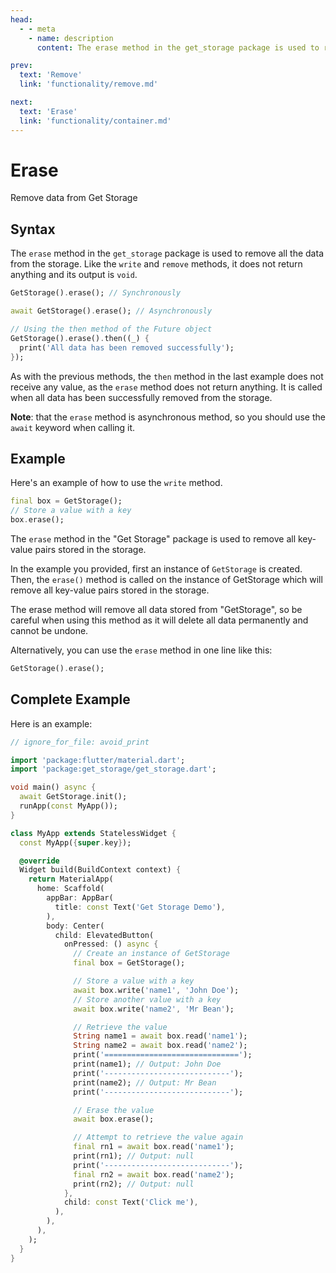 ```yaml
---
head:
  - - meta
    - name: description
      content: The erase method in the get_storage package is used to remove all the data from the storage. Like the write and remove methods, it does not return anything and its output is void.

prev:
  text: 'Remove'
  link: 'functionality/remove.md'

next:
  text: 'Erase'
  link: 'functionality/container.md'
---
```


# Erase

Remove data from Get Storage

## Syntax

The `erase` method in the `get_storage` package is used to remove all the data from the storage. Like the `write` and `remove` methods, it does not return anything and its output is `void`.

```dart
GetStorage().erase(); // Synchronously
```

```dart
await GetStorage().erase(); // Asynchronously
```

```dart
// Using the then method of the Future object
GetStorage().erase().then((_) {
  print('All data has been removed successfully');
});
```

As with the previous methods, the `then` method in the last example does not receive any value, as the `erase` method does not return anything. It is called when all data has been successfully removed from the storage.

**Note**: that the `erase` method is asynchronous method, so you should use the `await` keyword when calling it.

## Example

Here's an example of how to use the `write` method.

```dart
final box = GetStorage();
// Store a value with a key
box.erase();
```

The `erase` method in the "Get Storage" package is used to remove all key-value pairs stored in the storage.

In the example you provided, first an instance of `GetStorage` is created. Then, the `erase()` method is called on the instance of GetStorage which will remove all key-value pairs stored in the storage.

The erase method will remove all data stored from "GetStorage", so be careful when using this method as it will delete all data permanently and cannot be undone.

Alternatively, you can use the `erase` method in one line like this:

```dart
GetStorage().erase();
```

## Complete Example

Here is an example:

```dart
// ignore_for_file: avoid_print

import 'package:flutter/material.dart';
import 'package:get_storage/get_storage.dart';

void main() async {
  await GetStorage.init();
  runApp(const MyApp());
}

class MyApp extends StatelessWidget {
  const MyApp({super.key});

  @override
  Widget build(BuildContext context) {
    return MaterialApp(
      home: Scaffold(
        appBar: AppBar(
          title: const Text('Get Storage Demo'),
        ),
        body: Center(
          child: ElevatedButton(
            onPressed: () async {
              // Create an instance of GetStorage
              final box = GetStorage();

              // Store a value with a key
              await box.write('name1', 'John Doe');
              // Store another value with a key
              await box.write('name2', 'Mr Bean');

              // Retrieve the value
              String name1 = await box.read('name1');
              String name2 = await box.read('name2');
              print('==============================');
              print(name1); // Output: John Doe
              print('----------------------------');
              print(name2); // Output: Mr Bean
              print('----------------------------');

              // Erase the value
              await box.erase();

              // Attempt to retrieve the value again
              final rn1 = await box.read('name1');
              print(rn1); // Output: null
              print('----------------------------');
              final rn2 = await box.read('name2');
              print(rn2); // Output: null
            },
            child: const Text('Click me'),
          ),
        ),
      ),
    );
  }
}
```
